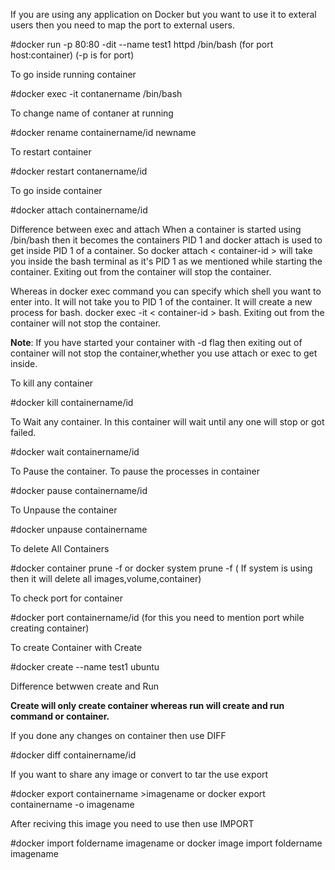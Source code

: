 
If you are using any application on Docker but you want to use it to exteral users then you need to map the port to external users.

#docker run -p 80:80 -dit --name test1 httpd /bin/bash (for port host:container) (-p is for port)

To go inside running container

#docker exec -it contanername /bin/bash

To change name of contaner at running

#docker rename containername/id newname

To restart container 

#docker restart contanername/id

To go inside container

#docker attach containername/id

Difference between exec and attach
When a container is started using /bin/bash then it becomes the containers PID 1 and docker attach is used to get inside PID 1 of a container. So docker attach < container-id > will take you inside the bash terminal as it's PID 1 as we mentioned while starting the container. Exiting out from the container will stop the container.

Whereas in docker exec command you can specify which shell you want to enter into. It will not take you to PID 1 of the container. It will create a new process for bash. docker exec -it < container-id > bash. Exiting out from the container will not stop the container.

**Note**: If you have started your container with -d flag then exiting out of container will not stop the container,whether you use attach or exec to get inside.

To kill any container

#docker kill containername/id

To Wait any container. In this container will wait until any one will stop or got failed.

#docker wait containername/id

To Pause the container. To pause the processes in container

#docker pause containername/id

To Unpause the container

#docker unpause containername

To delete All Containers

#docker container prune -f or docker system prune -f ( If system is using then it will delete all images,volume,container)

To check port for container

#docker port containername/id (for this you need to mention port while creating container)

To create Container with Create 

#docker create --name test1 ubuntu

Difference betwwen create and Run

**Create will only create container whereas run will create and run command or container.**

If you done any changes on container then use DIFF

#docker diff containername/id

If you want to share any image or convert to tar the use export

#docker export containername >imagename or docker export containername -o imagename

After reciving this image you need to use then use IMPORT

#docker import foldername imagename or docker image import foldername imagename



